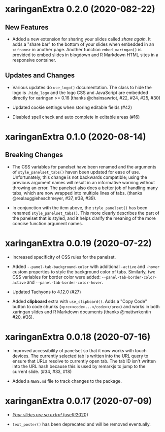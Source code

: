 # xaringanExtra 0.2.0 (2020-082-22)

## New Features

- Added a new extension for sharing your slides called _share again_. It adds a
  "share bar" to the bottom of your slides when embedded in an `<iframe`> in
  another page. Another function `embed_xaringan()` is provided to embed slides
  in blogdown and R Markdown HTML sites in a responsive container.
  
## Updates and Changes

* Various updates do `use_logo()` documentation. The class to hide the logo is
  `.hide_logo` and the logo CSS and JavaScript are embedded directly for
  xaringan >= 0.16 (thanks @chainsawriot, #22, #24, #25, #30)
  
* Updated cookie settings when storing editable fields (#42)

* Disabled spell check and auto complete in editable areas (#16)

# xaringanExtra 0.1.0 (2020-08-14)

## Breaking Changes

* The CSS variables for panelset have been renamed and the arguments of
  `style_panelset_tabs()` haven been updated for ease of use. Unfortunately, this
  change is not backwards compatible; using the previous argument names will
  result in an informative warning without throwing an error. The panelset
  also does a better job of handling many tabs, which are now wrapped into
  multiple lines of tabs. (thanks @realauggieheschmeyer, #37, #38, #39).
  
* In conjunction with the item above, the `style_panelset()` has been renamed
  `style_panelset_tabs()`. This more clearly describes the part of the panelset
  that is styled, and it helps clarify the meaning of the more concise function
  argument names.

# xaringanExtra 0.0.19 (2020-07-22)

* Increased specificity of CSS rules for the panelset.

* Added `--panel-tab-background-color` with additional `-active` and `-hover`
  custom properties to style the background color of tabs. Similarly, two
  CSS variables for border color were added: `--panel-tab-border-color-active`
  and `--panel-tab-border-color-hover`.

* Updated Tachyons to 4.12.0 (#27)

* Added **clipboard** extra with `use_clipboard()`. Adds a "Copy Code" button
  to code chunks (`<pre><code>...</code></pre>`) and works in both xaringan
  slides and R Markdown documents (thanks @mattwrkentin #20, #36).

# xaringanExtra 0.0.18 (2020-07-16)

* Improved accessibility of panelset so that it now works with touch devices.
  The currently selected tab is written into the URL query to ensure that URLs
  resolve to currently open tab. The tab ID isn't written into the URL hash
  because this is used by remarkjs to jump to the current slide. (#34, #33, #18)

* Added a `NEWS.md` file to track changes to the package.

# xaringanExtra 0.0.17 (2020-07-09)

* [_Your slides are so extra!_ (useR!2020)](https://youtu.be/vZMuu77ocMY)

* `text_poster()` has been deprecated and will be removed eventually.
